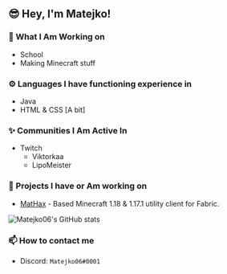 ## 😎 Hey, I'm Matejko!

### 🚀 What I Am Working on

- School
- Making Minecraft stuff

### ⚙️ Languages I have functioning experience in

- Java
- HTML & CSS [A bit]

### ✨ Communities I Am Active In

- Twitch
  - Viktorkaa
  - LipoMeister

### 💎 Projects I have or Am working on

- [MatHax](https://mathaxclient.xyz) - Based Minecraft 1.18 & 1.17.1 utility client for Fabric.

![Matejko06's GitHub stats](https://github-readme-stats.vercel.app/api?username=Matejko06&count_private=true&show_icons=true&theme=tokyonight)

### 📫 How to contact me
- Discord: `Matejko06#0001`
